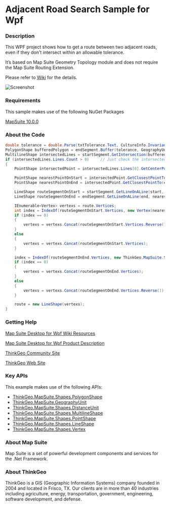 # Adjacent Road Search Sample for Wpf

### Description

This WPF project shows how to get a route between two adjacent roads, even if they don't intersect within an allowable tolerance.

It’s based on Map Suite Geometry Topology module and does not require the Map Suite Routing Extension.

Please refer to [Wiki](http://wiki.thinkgeo.com/wiki/map_suite_desktop_for_wpf) for the details.

![Screenshot](https://gitlab.com/thinkgeo/public/thinkgeo-desktop-maps/-/raw/support/v10/samples/wpf/AdjacentRoadSearchSample/Screenshot.gif)

### Requirements

This sample makes use of the following NuGet Packages

[MapSuite 10.0.0](https://www.nuget.org/packages?q=ThinkGeo)

### About the Code
```csharp
double tolerance = double.Parse(txtTolerance.Text, CultureInfo.InvariantCulture);
PolygonShape bufferedPolygon = endSegment.Buffer(tolerance, GeographyUnit.DecimalDegree, DistanceUnit.Meter).Polygons[0];
MultilineShape intersectedLines = startSegment.GetIntersection(bufferedPolygon) as MultilineShape;
if (intersectedLines.Lines.Count > 0)     // Just check the intersected within allowed tolerance.
{
    PointShape intersectedPoint = intersectedLines.Lines[0].GetCenterPoint();

    PointShape nearestPointOnStart = intersectedPoint.GetClosestPointTo(startSegment, GeographyUnit.DecimalDegree);
    PointShape nearestPointOnEnd = intersectedPoint.GetClosestPointTo(endSegment, GeographyUnit.DecimalDegree);

    LineShape routeSegmentOnStart = startSegment.GetLineOnALine(start, nearestPointOnStart) as LineShape;
    LineShape routeSegmentOnEnd = endSegment.GetLineOnALine(end, nearestPointOnEnd) as LineShape;

    IEnumerable<Vertex> vertexs = route.Vertices;
    int index = IndexOf(routeSegmentOnStart.Vertices, new Vertex(nearestPointOnStart));
    if (index == 0)
    {
        vertexs = vertexs.Concat(routeSegmentOnStart.Vertices.Reverse());
    }
    else
    {
        vertexs = vertexs.Concat(routeSegmentOnStart.Vertices);
    }

    index = IndexOf(routeSegmentOnEnd.Vertices, new ThinkGeo.MapSuite.Shapes.Vertex(nearestPointOnEnd));
    if (index == 0)
    {
        vertexs = vertexs.Concat(routeSegmentOnEnd.Vertices);
    }
    else
    {
        vertexs = vertexs.Concat(routeSegmentOnEnd.Vertices.Reverse());
    }

    route = new LineShape(vertexs);
}
```
### Getting Help

[Map Suite Desktop for Wpf Wiki Resources](http://wiki.thinkgeo.com/wiki/map_suite_desktop_for_wpf)

[Map Suite Desktop for Wpf Product Description](https://thinkgeo.com/ui-controls#desktop-platforms)

[ThinkGeo Community Site](http://community.thinkgeo.com/)

[ThinkGeo Web Site](http://www.thinkgeo.com)

### Key APIs
This example makes use of the following APIs:

- [ThinkGeo.MapSuite.Shapes.PolygonShape](http://wiki.thinkgeo.com/wiki/api/thinkgeo.mapsuite.shapes.polygonshape)
- [ThinkGeo.MapSuite.GeographyUnit](http://wiki.thinkgeo.com/wiki/api/thinkgeo.mapsuite.geographyunit)
- [ThinkGeo.MapSuite.Shapes.DistanceUnit](http://wiki.thinkgeo.com/wiki/api/thinkgeo.mapsuite.shapes.distanceunit)
- [ThinkGeo.MapSuite.Shapes.MultilineShape](http://wiki.thinkgeo.com/wiki/api/thinkgeo.mapsuite.shapes.multilineshape)
- [ThinkGeo.MapSuite.Shapes.PointShape](http://wiki.thinkgeo.com/wiki/api/thinkgeo.mapsuite.shapes.pointshape)
- [ThinkGeo.MapSuite.Shapes.LineShape](http://wiki.thinkgeo.com/wiki/api/thinkgeo.mapsuite.shapes.lineshape)
- [ThinkGeo.MapSuite.Shapes.Vertex](http://wiki.thinkgeo.com/wiki/api/thinkgeo.mapsuite.shapes.vertex)

### About Map Suite
Map Suite is a set of powerful development components and services for the .Net Framework.

### About ThinkGeo
ThinkGeo is a GIS (Geographic Information Systems) company founded in 2004 and located in Frisco, TX. Our clients are in more than 40 industries including agriculture, energy, transportation, government, engineering, software development, and defense.
